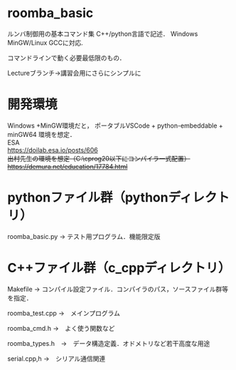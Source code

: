 # roomba_basic
ルンバ制御用の基本コマンド集
C++/python言語で記述．
Windows MinGW/Linux GCCに対応.

コマンドラインで動く必要最低限のもの．

Lectureブランチ→講習会用にさらにシンプルに

# 開発環境
Windows +MinGW環境だと，
ポータブルVSCode + python-embeddable + minGW64 環境を想定．<br>
ESA <br>
https://doilab.esa.io/posts/606
<br>
<s>出村先生の環境を想定（C:\cprog20以下にコンパイラ一式配置）
https://demura.net/education/17784.html
</s>

# pythonファイル群（pythonディレクトリ）
roomba_basic.py → テスト用プログラム．機能限定版

# C++ファイル群（c_cppディレクトリ）
Makefile → コンパイル設定ファイル．コンパイラのパス，ソースファイル群等を指定．

roomba_test.cpp →　メインプログラム

roomba_cmd.h →　よく使う関数など

roomba_types.h　→　データ構造定義．オドメトリなど若干高度な用途

serial.cpp,h →　シリアル通信関連



